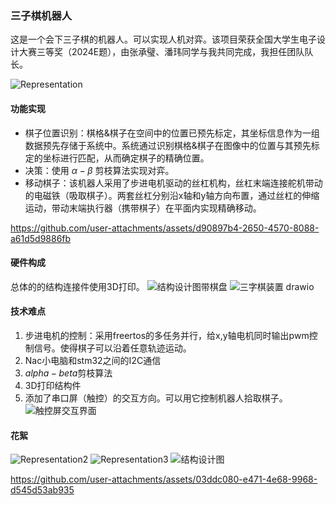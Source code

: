 ###  三子棋机器人
这是一个会下三子棋的机器人。可以实现人机对弈。该项目荣获全国大学生电子设计大赛三等奖（2024E题），由张承璧、潘玮同学与我共同完成，我担任团队队长。

![Representation](https://github.com/user-attachments/assets/272f9cb6-7245-4d2f-9c10-fa8edddd0abf)

#### 功能实现
- 棋子位置识别：棋格&棋子在空间中的位置已预先标定，其坐标信息作为一组数据预先存储于系统中。系统通过识别棋格&棋子在图像中的位置与其预先标定的坐标进行匹配，从而确定棋子的精确位置。
- 决策：使用  $\alpha-\beta$  剪枝算法实现对弈。
- 移动棋子：该机器人采用了步进电机驱动的丝杠机构，丝杠末端连接舵机带动的电磁铁（吸取棋子）。两套丝杠分别沿x轴和y轴方向布置，通过丝杠的伸缩运动，带动末端执行器（携带棋子）在平面内实现精确移动。
  

https://github.com/user-attachments/assets/d90897b4-2650-4570-8088-a61d5d9886fb

#### 硬件构成
总体的的结构连接件使用3D打印。
![结构设计图带棋盘](https://github.com/user-attachments/assets/fa3b1786-76ad-4c73-81ff-9d37f5715e40)
![三字棋装置 drawio](https://github.com/user-attachments/assets/26191e89-1e4f-4bbc-9fc7-8ab842aa82b0)
#### 技术难点
1. 步进电机的控制：采用freertos的多任务并行，给x,y轴电机同时输出pwm控制信号。使得棋子可以沿着任意轨迹运动。
2.  Nac小电脑和stm32之间的I2C通信
3.  $alpha-beta$剪枝算法
4.  3D打印结构件
5.  添加了串口屏（触控）的交互方向。可以用它控制机器人拾取棋子。
![触控屏交互界面](https://github.com/user-attachments/assets/7eba8e55-7e4d-4a54-b2a8-52e1091f8c61)
#### 花絮
![Representation2](https://github.com/user-attachments/assets/e94ee9f2-8c7b-47e9-b2dc-87bf852d2fff)
![Representation3](https://github.com/user-attachments/assets/e2f75a30-a106-4cf6-af93-3e6bd7c6fd06)
![结构设计图](https://github.com/user-attachments/assets/ff36c5c6-8748-4ef2-919d-13b19937b509)


https://github.com/user-attachments/assets/03ddc080-e471-4e68-9968-d545d53ab935


